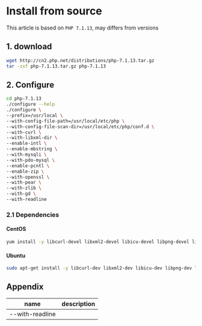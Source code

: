 # Install from source

This article is based on `PHP 7.1.13`, may differs from versions

## 1. download

```bash
wget http://cn2.php.net/distributions/php-7.1.13.tar.gz
tar -zxf php-7.1.13.tar.gz php-7.1.13
```

## 2. Configure

```bash
cd php-7.1.13
./configure --help
./configure \
--prefix=/usr/local \
--with-config-file-path=/usr/local/etc/php \
--with-config-file-scan-dir=/usr/local/etc/php/conf.d \
--with-curl \
--with-libxml-dir \
--enable-intl \
--enable-mbstring \
--with-mysqli \
--with-pdo-mysql \
--enable-pcntl \
--enable-zip \
--with-openssl \
--with-pear \
--with-zlib \
--with-gd \
--with-readline
```

### 2.1 Dependencies

#### CentOS

```bash
yum install -y libcurl-devel libxml2-devel libicu-devel libpng-devel libreadline-devel
```

#### Ubuntu

```bash
sudo apt-get install -y libcurl-dev libxml2-dev libicu-dev libpng-dev libreadline-dev
```

## Appendix

name    | description
---     | ---
--with-readline | 